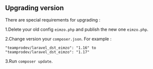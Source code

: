 ## Upgrading version

There are special requirements for upgrading :

1.Delete your old config `eimzo.php` and publish the new one `eimzo.php`.

2.Change version your `composer.json`. For example :
    
    "teamprodev/laravel_dst_eimzo": "1.16" to "teamprodev/laravel_dst_eimzo": "1.17"

3.Run `composer update`.
